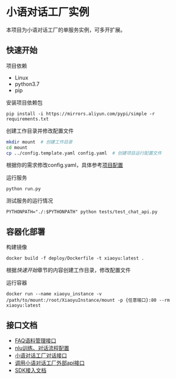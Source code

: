 # 小语对话工厂实例
本项目为小语对话工厂的单服务实例，可多开扩展。

## 快速开始
项目依赖
- Linux
- python3.7
- pip

安装项目依赖包

```
pip install -i https://mirrors.aliyun.com/pypi/simple -r requirements.txt
```


创建工作目录并修改配置文件

```bash
mkdir mount  # 创建工作目录
cd mount
cp ../config.template.yaml config.yaml  # 创建项目运行配置文件
```

根据你的需求修改config.yaml，具体参考[项目配置](doc/项目配置.md)


运行服务

```
python run.py
```

测试服务的运行情况

```
PYTHONPATH="./:$PYTHONPATH" python tests/test_chat_api.py
```

## 容器化部署
构建镜像
```
docker build -f deploy/Dockerfile -t xiaoyu:latest .
```
根据*快速开始*章节的内容创建工作目录，修改配置文件

运行容器
```
docker run --name xiaoyu_instance -v /path/to/mount:/root/XiaoyuInstance/mount -p {任意端口}:80 --rm  xiaoyu:latest
```

## 接口文档

- [FAQ语料管理接口](docs/算法平台训练接口-FAQ.md)
- [nlu训练、对话流程配置](docs/算法平台训练接口-多轮.md)
- [小语对话工厂对话接口](docs/算法平台-对话接口.md)
- [调用小语对话工厂外部api接口](docs/小语对话工厂接口.md)
- [SDK接入文档](docs/小语对话工厂SDK接入文档.md)


